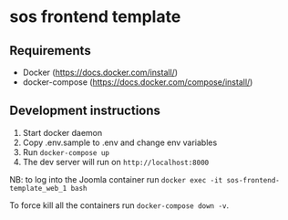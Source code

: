 # sos frontend template

## Requirements
- Docker (https://docs.docker.com/install/)
- docker-compose (https://docs.docker.com/compose/install/)

## Development instructions
1. Start docker daemon
2. Copy .env.sample to .env and change env variables
3. Run `docker-compose up`
4. The dev server will run on `http://localhost:8000`

NB: to log into the Joomla container run `docker exec -it sos-frontend-template_web_1 bash`

To force kill all the containers run `docker-compose down -v`. 